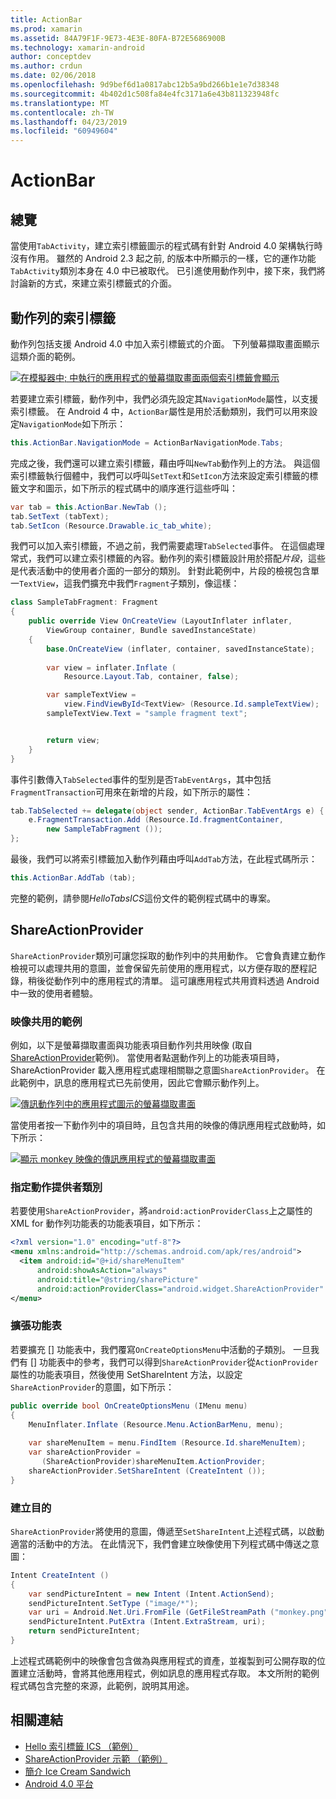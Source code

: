 ```yaml
---
title: ActionBar
ms.prod: xamarin
ms.assetid: 84A79F1F-9E73-4E3E-80FA-B72E5686900B
ms.technology: xamarin-android
author: conceptdev
ms.author: crdun
ms.date: 02/06/2018
ms.openlocfilehash: 9d9bef6d1a0817abc12b5a9bd266b1e1e7d38348
ms.sourcegitcommit: 4b402d1c508fa84e4fc3171a6e43b811323948fc
ms.translationtype: MT
ms.contentlocale: zh-TW
ms.lasthandoff: 04/23/2019
ms.locfileid: "60949604"
---
```

# <a name="actionbar"></a>ActionBar


## <a name="overview"></a>總覽

當使用`TabActivity`，建立索引標籤圖示的程式碼有針對 Android 4.0 架構執行時沒有作用。 雖然的 Android 2.3 起之前, 的版本中所顯示的一樣，它的運作功能`TabActivity`類別本身在 4.0 中已被取代。 已引進使用動作列中，接下來，我們將討論新的方式，來建立索引標籤式的介面。


## <a name="action-bar-tabs"></a>動作列的索引標籤

動作列包括支援 Android 4.0 中加入索引標籤式的介面。
下列螢幕擷取畫面顯示這類介面的範例。

[![在模擬器中; 中執行的應用程式的螢幕擷取畫面兩個索引標籤會顯示](action-bar-images/25-actionbartabs.png)](action-bar-images/25-actionbartabs.png#lightbox)

若要建立索引標籤，動作列中，我們必須先設定其`NavigationMode`屬性，以支援索引標籤。 在 Android 4 中，`ActionBar`屬性是用於活動類別，我們可以用來設定`NavigationMode`如下所示：

```csharp
this.ActionBar.NavigationMode = ActionBarNavigationMode.Tabs;
```

完成之後，我們還可以建立索引標籤，藉由呼叫`NewTab`動作列上的方法。 與這個索引標籤執行個體中，我們可以呼叫`SetText`和`SetIcon`方法來設定索引標籤的標籤文字和圖示，如下所示的程式碼中的順序進行這些呼叫：

```csharp
var tab = this.ActionBar.NewTab ();
tab.SetText (tabText);
tab.SetIcon (Resource.Drawable.ic_tab_white);
```

我們可以加入索引標籤，不過之前，我們需要處理`TabSelected`事件。 在這個處理常式，我們可以建立索引標籤的內容。動作列的索引標籤設計用於搭配*片段*，這些是代表活動中的使用者介面的一部分的類別。 針對此範例中，片段的檢視包含單一`TextView`，這我們擴充中我們`Fragment`子類別，像這樣：

```csharp
class SampleTabFragment: Fragment
{           
    public override View OnCreateView (LayoutInflater inflater,
        ViewGroup container, Bundle savedInstanceState)
    {
        base.OnCreateView (inflater, container, savedInstanceState);
       
        var view = inflater.Inflate (
            Resource.Layout.Tab, container, false);

        var sampleTextView =
            view.FindViewById<TextView> (Resource.Id.sampleTextView);            
        sampleTextView.Text = "sample fragment text";


        return view;
    }
}
```

事件引數傳入`TabSelected`事件的型別是否`TabEventArgs`，其中包括`FragmentTransaction`可用來在新增的片段，如下所示的屬性：

```csharp
tab.TabSelected += delegate(object sender, ActionBar.TabEventArgs e) {             
    e.FragmentTransaction.Add (Resource.Id.fragmentContainer,
        new SampleTabFragment ());
};
```

最後，我們可以將索引標籤加入動作列藉由呼叫`AddTab`方法，在此程式碼所示：

```csharp
this.ActionBar.AddTab (tab);
```

完整的範例，請參閱*HelloTabsICS*這份文件的範例程式碼中的專案。


## <a name="shareactionprovider"></a>ShareActionProvider

`ShareActionProvider`類別可讓您採取的動作列中的共用動作。 它會負責建立動作檢視可以處理共用的意圖，並會保留先前使用的應用程式，以方便存取的歷程記錄，稍後從動作列中的應用程式的清單。 這可讓應用程式共用資料透過 Android 中一致的使用者體驗。


### <a name="image-sharing-example"></a>映像共用的範例

例如，以下是螢幕擷取畫面與功能表項目動作列共用映像 (取自[ShareActionProvider](https://developer.xamarin.com/samples/monodroid/ShareActionProviderDemo/)範例)。 當使用者點選動作列上的功能表項目時，ShareActionProvider 載入應用程式處理相關聯之意圖`ShareActionProvider`。 在此範例中，訊息的應用程式已先前使用，因此它會顯示動作列上。

[![傳訊動作列中的應用程式圖示的螢幕擷取畫面](action-bar-images/09-shareactionprovider.png)](action-bar-images/09-shareactionprovider.png#lightbox)


當使用者按一下動作列中的項目時，且包含共用的映像的傳訊應用程式啟動時，如下所示：

[![顯示 monkey 映像的傳訊應用程式的螢幕擷取畫面](action-bar-images/10-messagewithimage.png)](action-bar-images/10-messagewithimage.png#lightbox)


### <a name="specifying-the-action-provider-class"></a>指定動作提供者類別

若要使用`ShareActionProvider`，將`android:actionProviderClass`上之屬性的 XML for 動作列功能表的功能表項目，如下所示：

```xml
<?xml version="1.0" encoding="utf-8"?>
<menu xmlns:android="http://schemas.android.com/apk/res/android">
  <item android:id="@+id/shareMenuItem"
      android:showAsAction="always"
      android:title="@string/sharePicture"
      android:actionProviderClass="android.widget.ShareActionProvider" />
</menu>
```


### <a name="inflating-the-menu"></a>擴張功能表

若要擴充 [] 功能表中，我們覆寫`OnCreateOptionsMenu`中活動的子類別。 一旦我們有 [] 功能表中的參考，我們可以得到`ShareActionProvider`從`ActionProvider`屬性的功能表項目，然後使用 SetShareIntent 方法，以設定`ShareActionProvider`的意圖，如下所示：

```csharp
public override bool OnCreateOptionsMenu (IMenu menu)
{
    MenuInflater.Inflate (Resource.Menu.ActionBarMenu, menu);       
           
    var shareMenuItem = menu.FindItem (Resource.Id.shareMenuItem);           
    var shareActionProvider =
       (ShareActionProvider)shareMenuItem.ActionProvider;
    shareActionProvider.SetShareIntent (CreateIntent ());
}
```


### <a name="creating-the-intent"></a>建立目的

`ShareActionProvider`將使用的意圖，傳遞至`SetShareIntent`上述程式碼，以啟動適當的活動中的方法。 在此情況下，我們會建立映像使用下列程式碼中傳送之意圖：

```csharp
Intent CreateIntent ()
{  
    var sendPictureIntent = new Intent (Intent.ActionSend);
    sendPictureIntent.SetType ("image/*");
    var uri = Android.Net.Uri.FromFile (GetFileStreamPath ("monkey.png"));          
    sendPictureIntent.PutExtra (Intent.ExtraStream, uri);
    return sendPictureIntent;
}
```

上述程式碼範例中的映像會包含做為與應用程式的資產，並複製到可公開存取的位置建立活動時，會將其他應用程式，例如訊息的應用程式存取。 本文所附的範例程式碼包含完整的來源，此範例，說明其用途。



## <a name="related-links"></a>相關連結

- [Hello 索引標籤 ICS （範例）](https://developer.xamarin.com/samples/HelloTabsICS/)
- [ShareActionProvider 示範 （範例）](https://developer.xamarin.com/samples/monodroid/ShareActionProviderDemo/)
- [簡介 Ice Cream Sandwich](http://www.android.com/about/ice-cream-sandwich/)
- [Android 4.0 平台](https://developer.android.com/sdk/android-4.0.html)
